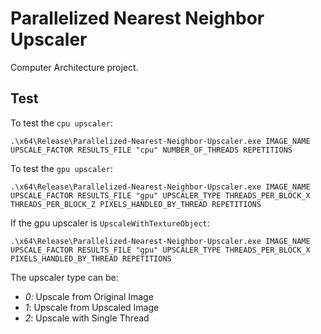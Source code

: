 # Parallelized Nearest Neighbor Upscaler

Computer Architecture project.

## Test

To test the `cpu upscaler`:
```[bash]
.\x64\Release\Parallelized-Nearest-Neighbor-Upscaler.exe IMAGE_NAME UPSCALE_FACTOR RESULTS_FILE "cpu" NUMBER_OF_THREADS REPETITIONS
```

To test the `gpu upscaler`:
```[bash]
.\x64\Release\Parallelized-Nearest-Neighbor-Upscaler.exe IMAGE_NAME UPSCALE_FACTOR RESULTS_FILE "gpu" UPSCALER_TYPE THREADS_PER_BLOCK_X THREADS_PER_BLOCK_Z PIXELS_HANDLED_BY_THREAD REPETITIONS
```

If the gpu upscaler is `UpscaleWithTextureObject`:
```[bash]
.\x64\Release\Parallelized-Nearest-Neighbor-Upscaler.exe IMAGE_NAME UPSCALE_FACTOR RESULTS_FILE "gpu" UPSCALER_TYPE THREADS_PER_BLOCK_X PIXELS_HANDLED_BY_THREAD REPETITIONS
```

The upscaler type can be:
* *0*: Upscale from Original Image
* *1*: Upscale from Upscaled Image
* *2*: Upscale with Single Thread